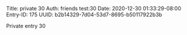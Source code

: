 Title: private 30
Auth: friends test:30
Date: 2020-12-30 01:33:29-08:00
Entry-ID: 175
UUID: b2b14329-7d04-53d7-8695-b50117922b3b

Private entry 30